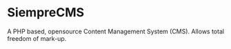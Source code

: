 # SiempreCMS
A PHP based, opensource Content Management System (CMS). Allows total freedom of mark-up. 
